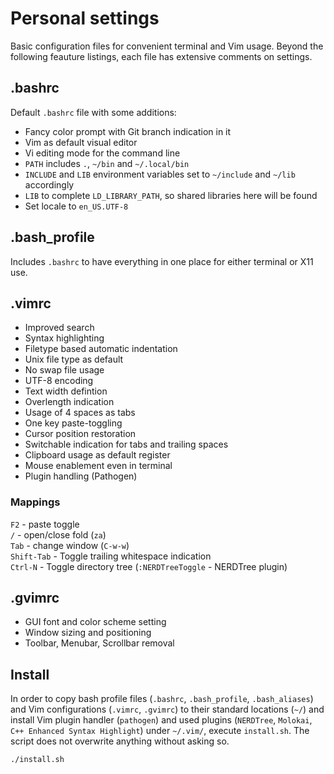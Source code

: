 # Personal settings

Basic configuration files for convenient terminal and Vim usage.
Beyond the following feauture listings, each file has extensive comments
on settings.

## .bashrc

Default `.bashrc` file with some additions:

- Fancy color prompt with Git branch indication in it
- Vim as default visual editor
- Vi editing mode for the command line
- `PATH` includes `.`, `~/bin` and `~/.local/bin`
- `INCLUDE` and `LIB` environment variables set to `~/include` and `~/lib`
  accordingly
- `LIB` to complete `LD_LIBRARY_PATH`, so shared libraries here will be found
- Set locale to `en_US.UTF-8`

## .bash_profile

Includes `.bashrc` to have everything in one place for either terminal or X11
use.


## .vimrc

- Improved search
- Syntax highlighting
- Filetype based automatic indentation
- Unix file type as default
- No swap file usage
- UTF-8 encoding
- Text width defintion
- Overlength indication
- Usage of 4 spaces as tabs
- One key paste-toggling
- Cursor position restoration
- Switchable indication for tabs and trailing spaces
- Clipboard usage as default register
- Mouse enablement even in terminal
- Plugin handling (Pathogen)

### Mappings

`F2` - paste toggle  
`/` - open/close fold (`za`)  
`Tab` - change window (`C-w-w`)  
`Shift-Tab` - Toggle trailing whitespace indication  
`Ctrl-N` - Toggle directory tree (`:NERDTreeToggle` - NERDTree plugin)

## .gvimrc

- GUI font and color scheme setting
- Window sizing and positioning
- Toolbar, Menubar, Scrollbar removal


## Install

In order to copy bash profile files (`.bashrc`, `.bash_profile`,
`.bash_aliases`) and Vim configurations (`.vimrc`, `.gvimrc`) to their
standard locations (`~/`) and install Vim plugin handler (`pathogen`) and used
plugins (`NERDTree`, `Molokai`, `C++ Enhanced Syntax Highlight`) under
`~/.vim/`, execute `install.sh`. The script does not overwrite anything without
asking so.

```bash
./install.sh
```

